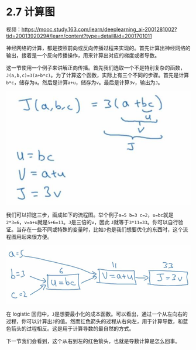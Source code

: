 # 2.7 计算图

视频：<https://mooc.study.163.com/learn/deeplearning_ai-2001281002?tid=2001392029#/learn/content?type=detail&id=2001701011>

神经网络的计算，都是按照前向或反向传播过程来实现的。首先计算出神经网络的输出，接着是一个反向传播操作，用来计算出对应的梯度或者导数。

这一节使用一个例子来讲解正向传播。首先我们选取一个不是特别复杂的函数，`J(a,b,c)=3(a+b*c)`。为了计算这个函数，实际上有三个不同的步骤。首先是计算`b*c`，储存为`u`。然后是计算`a+u`，储存为`v`。最后是计算`3v`，输出为`J`。

![](img/2-7-1.jpg)

我们可以把这三步，画成如下的流程图。举个例子`a=5 b=3 c=2`，`u=bc`就是`2*3=6`，`v=a+u`就是`5+6=11`。`J`是三倍的`v`，因此 `J`就等于`3*11=33`。你可以自行验证。当存在一些不同或特殊的变量时，比如`J`也是我们想要优化的东西时，这个流程图用起来很方便。

![](img/2-7-2.jpg)

在 logistic 回归中，`J`是想要最小化的成本函数。可以看出，通过一个从左向右的过程，你可以计算出`J`的值。然而红色箭头的过程从右向左，用于计算导数，和蓝色箭头的过程相反。这是用于计算导数的最自然的方式。

下一节我们会看到，这个从右到左的红色箭头，也就是导数计算是怎么回事。
